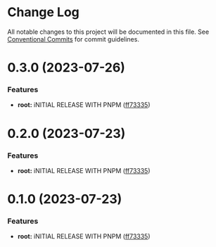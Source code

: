 # Change Log

All notable changes to this project will be documented in this file.
See [Conventional Commits](https://conventionalcommits.org) for commit guidelines.

# 0.3.0 (2023-07-26)


### Features

* **root:** iNITIAL RELEASE WITH PNPM ([ff73335](https://github.com/inscriptors/monorepo-template/commit/ff7333530d66e965b15443bce51e78d3e88f99c8))





# 0.2.0 (2023-07-23)


### Features

* **root:** iNITIAL RELEASE WITH PNPM ([ff73335](https://github.com/inscriptors/monorepo-template/commit/ff7333530d66e965b15443bce51e78d3e88f99c8))





# 0.1.0 (2023-07-23)


### Features

* **root:** iNITIAL RELEASE WITH PNPM ([ff73335](https://github.com/inscriptors/monorepo-template/commit/ff7333530d66e965b15443bce51e78d3e88f99c8))
